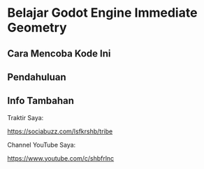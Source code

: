 # Belajar Godot Engine Immediate Geometry
## Cara Mencoba Kode Ini

## Pendahuluan

## Info Tambahan

Traktir Saya:

https://sociabuzz.com/lsfkrshb/tribe

Channel YouTube Saya:

https://www.youtube.com/c/shbfrlnc